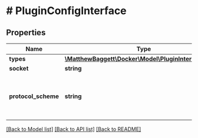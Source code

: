 # # PluginConfigInterface

## Properties

Name | Type | Description | Notes
------------ | ------------- | ------------- | -------------
**types** | [**\MatthewBaggett\Docker\Model\PluginInterfaceType[]**](PluginInterfaceType.md) |  |
**socket** | **string** |  |
**protocol_scheme** | **string** | Protocol to use for clients connecting to the plugin. | [optional]

[[Back to Model list]](../../README.md#models) [[Back to API list]](../../README.md#endpoints) [[Back to README]](../../README.md)
